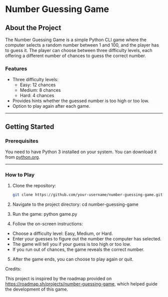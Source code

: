 # Number Guessing Game

## About the Project
The Number Guessing Game is a simple Python CLI game where the computer selects a random number between 1 and 100, and the player has to guess it. The player can choose between three difficulty levels, each offering a different number of chances to guess the correct number.

### Features
- Three difficulty levels:
  - Easy: 12 chances
  - Medium: 8 chances
  - Hard: 4 chances
- Provides hints whether the guessed number is too high or too low.
- Option to play again after each game.

---

## Getting Started

### Prerequisites
You need to have Python 3 installed on your system. You can download it from [python.org](https://www.python.org/).

---

### How to Play
1. Clone the repository:
   ```bash
   git clone https://github.com/your-username/number-guessing-game.git
   
2. Navigate to the project directory:
cd number-guessing-game

3. Run the game:
python game.py

4. Follow the on-screen instructions:
  - Choose a difficulty level: Easy, Medium, or Hard.
  - Enter your guesses to figure out the number the computer has selected.
  - The game will tell you if your guess is too high or too low.
  - If you run out of chances, the game reveals the correct number.
5. After the game ends, you can choose to play again or quit.

Credits:

This project is inspired by the roadmap provided on https://roadmap.sh/projects/number-guessing-game, which helped guide the development of this game.
